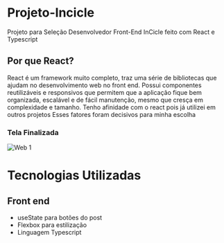 # Projeto-Incicle

Projeto para Seleção Desenvolvedor Front-End InCicle feito com React e Typescript

## Por que React?

React é um framework muito completo, traz uma série de bibliotecas que ajudam no desenvolvimento web no front end. Possui componentes reutilizáveis e responsivos que permitem que a aplicação fique bem organizada, escalável e de fácil manutenção, mesmo que cresça em complexidade e tamanho. Tenho afinidade com o react pois já utilizei em outros projetos Esses fatores foram decisivos para minha escolha

### Tela Finalizada

![Web 1](https://github.com/acferlucas/Projeto-Vagalume/blob/master/src/assets/images/TelaFinalizada.png)

# Tecnologias Utilizadas
## Front end
 - useState para botões do post
 - Flexbox para estilização
 - Linguagem Typescript
